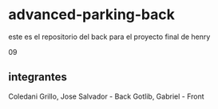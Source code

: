 # advanced-parking-back

este es el repositorio del back para el proyecto final de henry


09

## integrantes

Coledani Grillo, Jose Salvador - Back 
Gotlib, Gabriel - Front

